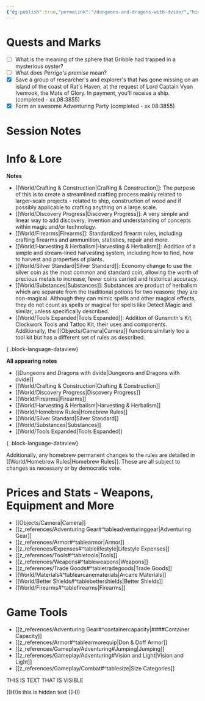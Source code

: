 ```yaml
---
{"dg-publish":true,"permalink":"/dungeons-and-dragons-with-dvide/","hide":true,"tags":["gardenEntry"],"noteIcon":"2"}
---
```



# Quests and Marks

- [ ] What is the meaning of the sphere that Gribble had trapped in a mysterious oyster?
- [ ] What does *Perrigo's promise* mean?
- [x] Save a group of researcher's and explorer's that has gone missing on an island of the coast of Rat's Haven, at the request of Lord Captain Vyan Ivenrook, the Mate of Glory. In payment, you'll receive a ship. (completed - xx.08:3855)
- [x] Form an awesome Adventuring Party (completed - xx.08:3855)

# Session Notes

# Info & Lore

**Notes**
- [[World/Crafting & Construction\|Crafting & Construction]]: The purpose of this is to create a streamlined crafting process mainly related to larger-scale projects - related to ship, construction of wood and if possibly applicable to crafting anything on a large scale.
- [[World/Discovery Progress\|Discovery Progress]]: A very simple and linear way to add discovery, invention and understanding of concepts within magic and/or technology.
- [[World/Firearms\|Firearms]]: Standardized firearm rules, including crafting firearms and ammunition, statistics, repair and more.
- [[World/Harvesting & Herbalism\|Harvesting & Herbalism]]: Addition of a simple and stream-lined harvesting system, including how to find, how to harvest and properties of plants.
- [[World/Silver Standard\|Silver Standard]]: Economy change to use the silver coin as the most common and standard coin, allowing the worth of precious metals to increase, fewer coins carried and historical accuracy.
- [[World/Substances\|Substances]]: Substances are product of herbalism which are separate from the traditional potions for two reasons; they are non-magical. Although they can mimic spells and other magical effects, they do not count as spells or magical for spells like Detect Magic and similar, unless specifically described.
- [[World/Tools Expanded\|Tools Expanded]]: Addition of Gunsmith's Kit, Clockwork Tools and Tattoo Kit, their uses and components. Additionally, the [[Objects/Camera\|Camera]] functions similarly too a tool kit but has a different set of rules as described.

{ .block-language-dataview}

**All appearing notes**
- [[Dungeons and Dragons with dvide\|Dungeons and Dragons with dvide]]
- [[World/Crafting & Construction\|Crafting & Construction]]
- [[World/Discovery Progress\|Discovery Progress]]
- [[World/Firearms\|Firearms]]
- [[World/Harvesting & Herbalism\|Harvesting & Herbalism]]
- [[World/Homebrew Rules\|Homebrew Rules]]
- [[World/Silver Standard\|Silver Standard]]
- [[World/Substances\|Substances]]
- [[World/Tools Expanded\|Tools Expanded]]

{ .block-language-dataview}

Additionally, any homebrew permanent changes to the rules are detailed in [[World/Homebrew Rules\|Homebrew Rules]]. These are all subject to changes as necessary or by democratic vote. 

# Prices and Stats - Weapons, Equipment and More

- [[Objects/Camera\|Camera]]
- [[z_references/Adventuring Gear#^tableadventuringgear\|Adventuring Gear]]
- [[z_references/Armor#^tablearmor\|Armor]]
- [[z_references/Expenses#^tablelifestyle\|Lifestyle Expenses]]
- [[z_references/Tools#^tabletools\|Tools]]
- [[z_references/Weapons#^tableweapons\|Weapons]]
- [[z_references/Trade Goods#^tabletradegoods\|Trade Goods]]
- [[World/Materials#^tablearcanematerials\|Arcane Materials]]
- [[World/Better Shields#^tablebettershields\|Better Shields]]
- [[World/Firearms#^tablefirearms\|Firearms]]

# Game Tools

- [[z_references/Adventuring Gear#^containercapacity\|####Container Capacity]]
- [[z_references/Armor#^tablearmorequip\|Don & Doff Armor]]
- [[z_references/Gameplay/Adventuring#Jumping\|Jumping]]
- [[z_references/Gameplay/Adventuring#Vision and Light\|Vision and Light]]
- [[z_references/Gameplay/Combat#^tablesize\|Size Categories]]



THIS IS TEXT THAT IS VISIBLE

((H))s
this is hidden text
((H))
